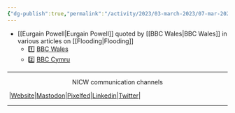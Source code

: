 ```yaml
---
{"dg-publish":true,"permalink":"/activity/2023/03-march-2023/07-mar-2023/"}
---
```



- [[Eurgain Powell\|Eurgain Powell]] quoted by [[BBC Wales\|BBC Wales]] in various articles on [[Flooding\|Flooding]] 
	- 1️⃣ [BBC Wales](https://www.bbc.co.uk/news/uk-wales-64867941)
	- 2️⃣ [BBC Cymru](https://www.bbc.co.uk/cymrufyw/64866599 )

***
<p style="text-align: center;">NICW communication channels</p>

󠁧 |[Website](https://nationalinfrastructurecommission.wales)|[Mastodon](https://toot.wales/@NICW)|[Pixelfed](https://pix.toot.wales/NICW)|[Linkedin](https://www.linkedin.com/company/26268509/)|[Twitter](https://twitter.com/InfraCommCymru)|
***
